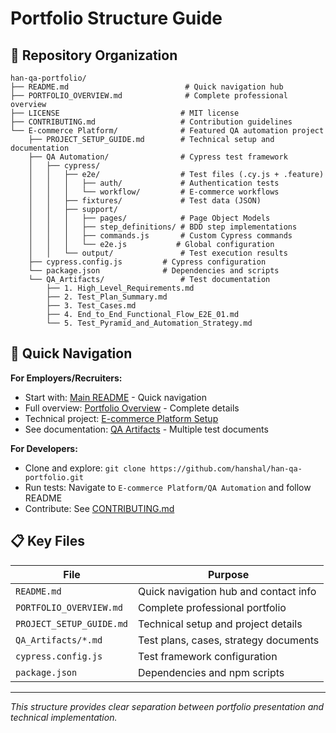 # Portfolio Structure Guide

## 📁 Repository Organization

```
han-qa-portfolio/
├── README.md                          # Quick navigation hub
├── PORTFOLIO_OVERVIEW.md              # Complete professional overview
├── LICENSE                           # MIT license
├── CONTRIBUTING.md                   # Contribution guidelines
└── E-commerce Platform/              # Featured QA automation project
    ├── PROJECT_SETUP_GUIDE.md        # Technical setup and documentation
    ├── QA Automation/                # Cypress test framework
    │   ├── cypress/
    │   │   ├── e2e/                  # Test files (.cy.js + .feature)
    │   │   │   ├── auth/             # Authentication tests
    │   │   │   └── workflow/         # E-commerce workflows
    │   │   ├── fixtures/             # Test data (JSON)
    │   │   ├── support/
    │   │   │   ├── pages/            # Page Object Models
    │   │   │   ├── step_definitions/ # BDD step implementations
    │   │   │   ├── commands.js       # Custom Cypress commands
    │   │   │   └── e2e.js           # Global configuration
    │   │   └── output/               # Test execution results
    ├── cypress.config.js         # Cypress configuration
    └── package.json              # Dependencies and scripts
    └── QA_Artifacts/                 # Test documentation
        ├── 1. High_Level_Requirements.md
        ├── 2. Test_Plan_Summary.md
        ├── 3. Test_Cases.md
        ├── 4. End_to_End_Functional_Flow_E2E_01.md
        └── 5. Test_Pyramid_and_Automation_Strategy.md
```

## 🚀 Quick Navigation

**For Employers/Recruiters:**
- Start with: [Main README](../README.md) - Quick navigation
- Full overview: [Portfolio Overview](../PORTFOLIO_OVERVIEW.md) - Complete details
- Technical project: [E-commerce Platform Setup](../E-commerce%20Platform/PROJECT_SETUP_GUIDE.md)
- See documentation: [QA Artifacts](../E-commerce%20Platform/QA_Artifacts/) - Multiple test documents

**For Developers:**
- Clone and explore: `git clone https://github.com/hanshal/han-qa-portfolio.git`
- Run tests: Navigate to `E-commerce Platform/QA Automation` and follow README
- Contribute: See [CONTRIBUTING.md](../CONTRIBUTING.md)

## 📋 Key Files

| File | Purpose |
|------|---------|
| `README.md` | Quick navigation hub and contact info |
| `PORTFOLIO_OVERVIEW.md` | Complete professional portfolio |
| `PROJECT_SETUP_GUIDE.md` | Technical setup and project details |
| `QA_Artifacts/*.md` | Test plans, cases, strategy documents |
| `cypress.config.js` | Test framework configuration |
| `package.json` | Dependencies and npm scripts |

---

*This structure provides clear separation between portfolio presentation and technical implementation.*